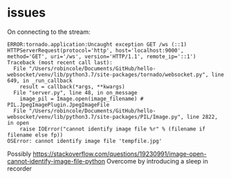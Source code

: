 # issues
On connecting to the stream:
```
ERROR:tornado.application:Uncaught exception GET /ws (::1)
HTTPServerRequest(protocol='http', host='localhost:9000', method='GET', uri='/ws', version='HTTP/1.1', remote_ip='::1')
Traceback (most recent call last):
  File "/Users/robincole/Documents/GitHub/hello-websocket/venv/lib/python3.7/site-packages/tornado/websocket.py", line 649, in _run_callback
    result = callback(*args, **kwargs)
  File "server.py", line 48, in on_message
    image_pil = Image.open(image_filename) # PIL.JpegImagePlugin.JpegImageFile
  File "/Users/robincole/Documents/GitHub/hello-websocket/venv/lib/python3.7/site-packages/PIL/Image.py", line 2822, in open
    raise IOError("cannot identify image file %r" % (filename if filename else fp))
OSError: cannot identify image file 'tempfile.jpg'
```
Possibly https://stackoverflow.com/questions/19230991/image-open-cannot-identify-image-file-python
Overcome by introducing a sleep in recorder